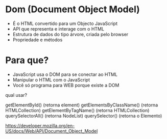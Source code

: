 # Dom (Document Object Model)

* É o HTML convertido para um Objecto JavaScript
* API que representa e interage com o HTML
* Estrutura de dados do tipo árvore, criada pelo browser 
* Propriedade e métodos

# Para que? 
* JavaScript usa o DOM para se conectar ao HTML
* Manipular o HTML com o JavaScript 
* Você só programa para WEB porque existe a DOM

qual usar?

getElementById() (retorna element)
getElementsByClassName() (retorna HTMLCollection)
getElementByTagName() (retorna HTMLCollection)
querySelectorAll() (retorna NodeList)
querySelector() (retorna o Elemento)




https://developer.mozilla.org/en-US/docs/Web/API/Document_Object_Model